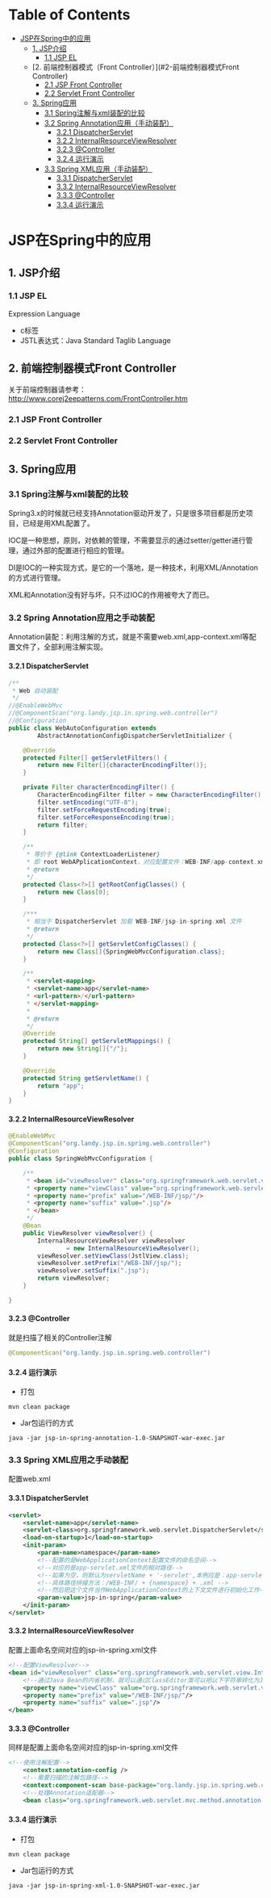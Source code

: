 # Table of Contents

* [JSP在Spring中的应用](#jsp在spring中的应用)
  * [1. JSP介绍](#1-jsp介绍)
    * [1.1 JSP EL](#11-jsp-el)
  * [2. 前端控制器模式（Front Controller）](#2-前端控制器模式Front Controller)
    * [2.1 JSP Front Controller](#21-jsp-front-controller)
    * [2.2 Servlet Front Controller](#22-servlet-front-controller)
  * [3. Spring应用](#3-spring应用)
    * [3.1 Spring注解与xml装配的比较](#31-spring注解与xml装配的比较)
    * [3.2 Spring Annotation应用（手动装配）](#32-spring-annotation应用之手动装配)
      * [3.2.1 DispatcherServlet](#321-dispatcherservlet)
      * [3.2.2 InternalResourceViewResolver](#322-internalresourceviewresolver)
      * [3.2.3 @Controller](#323-controller)
      * [3.2.4 运行演示](#324-运行演示)
    * [3.3 Spring XML应用（手动装配）](#33-spring-xml应用之手动装配)
      * [3.3.1 DispatcherServlet](#331-dispatcherservlet)
      * [3.3.2 InternalResourceViewResolver](#332-internalresourceviewresolver)
      * [3.3.3 @Controller](#333-controller)
      * [3.3.4 运行演示](#334-运行演示)

# JSP在Spring中的应用

## 1. JSP介绍

### 1.1 JSP EL

Expression Language

- c标签
- JSTL表达式：Java Standard Taglib Language

## 2. 前端控制器模式Front Controller

关于前端控制器请参考：http://www.corej2eepatterns.com/FrontController.htm

### 2.1 JSP Front Controller

### 2.2 Servlet Front Controller

## 3. Spring应用

### 3.1 Spring注解与xml装配的比较

Spring3.x的时候就已经支持Annotation驱动开发了，只是很多项目都是历史项目，已经是用XML配置了。

IOC是一种思想，原则，对依赖的管理，不需要显示的通过setter/getter进行管理，通过外部的配置进行相应的管理。

DI是IOC的一种实现方式，是它的一个落地，是一种技术，利用XML/Annotation的方式进行管理。

XML和Annotation没有好与坏，只不过IOC的作用被夸大了而已。

### 3.2 Spring Annotation应用之手动装配

Annotation装配：利用注解的方式，就是不需要web.xml,app-context.xml等配置文件了，全部利用注解实现。

#### 3.2.1 DispatcherServlet

```java
/**
 * Web 自动装配
 */
//@EnableWebMvc
//@ComponentScan("org.landy.jsp.in.spring.web.controller")
//@Configuration
public class WebAutoConfiguration extends
        AbstractAnnotationConfigDispatcherServletInitializer {

    @Override
    protected Filter[] getServletFilters() {
        return new Filter[]{characterEncodingFilter()};
    }

    private Filter characterEncodingFilter() {
        CharacterEncodingFilter filter = new CharacterEncodingFilter();
        filter.setEncoding("UTF-8");
        filter.setForceRequestEncoding(true);
        filter.setForceResponseEncoding(true);
        return filter;
    }

    /**
     * 等价于 {@link ContextLoaderListener}
     * 即 root WebAPplicationContext，对应配置文件：WEB-INF/app-context.xml
     * @return
     */
    protected Class<?>[] getRootConfigClasses() {
        return new Class[0];
    }

    /***
     * 相当于 DispatcherServlet 加载 WEB-INF/jsp-in-spring.xml 文件
     * @return
     */
    protected Class<?>[] getServletConfigClasses() {
        return new Class[]{SpringWebMvcConfiguration.class};
    }

    /**
     * <servlet-mapping>
     * <servlet-name>app</servlet-name>
     * <url-pattern>/</url-pattern>
     * </servlet-mapping>
     *
     * @return
     */
    @Override
    protected String[] getServletMappings() {
        return new String[]{"/"};
    }

    @Override
    protected String getServletName() {
        return "app";
    }
}
```



#### 3.2.2 InternalResourceViewResolver

```java
@EnableWebMvc
@ComponentScan("org.landy.jsp.in.spring.web.controller")
@Configuration
public class SpringWebMvcConfiguration {

    /**
     * <bean id="viewResolver" class="org.springframework.web.servlet.view.InternalResourceViewResolver">
     * <property name="viewClass" value="org.springframework.web.servlet.view.JstlView" />
     * <property name="prefix" value="/WEB-INF/jsp/"/>
     * <property name="suffix" value=".jsp"/>
     * </bean>
     */
    @Bean
    public ViewResolver viewResolver() {
        InternalResourceViewResolver viewResolver
                = new InternalResourceViewResolver();
        viewResolver.setViewClass(JstlView.class);
        viewResolver.setPrefix("/WEB-INF/jsp/");
        viewResolver.setSuffix(".jsp");
        return viewResolver;
    }

}
```



#### 3.2.3 @Controller

就是扫描了相关的Controller注解

```java
@ComponentScan("org.landy.jsp.in.spring.web.controller")
```



#### 3.2.4 运行演示

- 打包

```
mvn clean package
```

- Jar包运行的方式

```
java -jar jsp-in-spring-annotation-1.0-SNAPSHOT-war-exec.jar
```

### 3.3 Spring XML应用之手动装配

配置web.xml

#### 3.3.1 DispatcherServlet

```xml
<servlet>
    <servlet-name>app</servlet-name>
    <servlet-class>org.springframework.web.servlet.DispatcherServlet</servlet-class>
    <load-on-startup>1</load-on-startup>
    <init-param>
        <param-name>namespace</param-name>
        <!--配置的是WebApplicationContext配置文件的命名空间-->
        <!--对应的是app-servlet.xml文件的相对路径-->
        <!--如果为空，则默认为servletName + '-servlet',本例应是：app-servlet-->
        <!--具体路径拼接方法：/WEB-INF/ + {namespace} + .xml -->
        <!--然后把这个文件当作WebApplicationContext的上下文文件进行初始化工作-->
        <param-value>jsp-in-spring</param-value>
    </init-param>
</servlet>
```



#### 3.3.2 InternalResourceViewResolver

配置上面命名空间对应的jsp-in-spring.xml文件

```xml
<!--配置ViewResolver-->
<bean id="viewResolver" class="org.springframework.web.servlet.view.InternalResourceViewResolver">
    <!--通过Java Bean的内省机制，就可以通过ClassEditor类可以把以下字符串转化为JstlView的Class对象-->
    <property name="viewClass" value="org.springframework.web.servlet.view.JstlView" />
    <property name="prefix" value="/WEB-INF/jsp/"/>
    <property name="suffix" value=".jsp"/>
</bean>
```



#### 3.3.3 @Controller

同样是配置上面命名空间对应的jsp-in-spring.xml文件

```xml
<!--使用注解配置-->
    <context:annotation-config />
    <!--需要扫描的注解包路径-->
    <context:component-scan base-package="org.landy.jsp.in.spring.web.controller" />
    <!--处理Annotation适配器-->
    <bean class="org.springframework.web.servlet.mvc.method.annotation.RequestMappingHandlerAdapter" />
```



#### 3.3.4 运行演示

- 打包

```
mvn clean package
```

- Jar包运行的方式

```
java -jar jsp-in-spring-xml-1.0-SNAPSHOT-war-exec.jar
```

